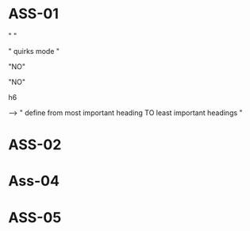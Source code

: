 # ASS-01
<!-- Type Question 1 Answer Below -->
"<!doctype html> "

<!-- Type Question 2 Answer Below -->
" quirks mode "


<!-- Type Question 3 Answer Below -->
"NO"

<!-- Type Question 4 Answer Below -->
"NO"

<!-- Type Question 5 Answer Below 
    h1 ---->   h6 
-->
" define from most important heading TO least important headings
"


# ASS-02

<!--
Do here any different when this elemnets show in page ???

    <p class="element">Welcome To The New World</p>
    <p class='element'>Welcome To The New World</p>
    <p class=element>Welcome To The New World</p>

    ""     NOOOOOOOOOO """
-->



# Ass-04
<!--
<p>Hello World</p>

<p>
Hello World
</p>

<p>
Hello
World
</p>

<p>
Hello


World
</p>

"""""""""""""" YES"""""""""""""""""""

-->


# ASS-05
<!-- 
title    :- global
href     : elemnt
src      : elemnt
hidden   : gloabl
charset  : elemnt
class    : global
id       : gloabl
type     : elemnt

-->

